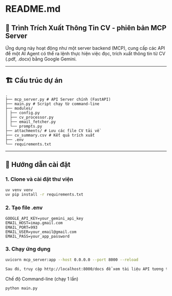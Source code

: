 # README.md

## 🧠 Trình Trích Xuất Thông Tin CV - phiên bản MCP Server

Ứng dụng này hoạt động như một server backend (MCP), cung cấp các API để một AI Agent có thể ra lệnh thực hiện việc đọc, trích xuất thông tin từ CV (.pdf, .docx) bằng Google Gemini.

---

## 🏗️ Cấu trúc dự án
```
.
├── mcp_server.py # API Server chính (FastAPI)
├── main.py # Script chạy từ command-line
├── modules/
│ ├── config.py
│ ├── cv_processor.py
│ ├── email_fetcher.py
│ └── prompts.py
├── attachments/ # Lưu các file CV tải về
├── cv_summary.csv # Kết quả trích xuất
├── .env
└── requirements.txt
```

---

## 🚀 Hướng dẫn cài đặt

### 1. Clone và cài đặt thư viện
```bash
uv venv venv
uv pip install -r requirements.txt
```

### 2. Tạo file .env
```
GOOGLE_API_KEY=your_gemini_api_key
EMAIL_HOST=imap.gmail.com
EMAIL_PORT=993
EMAIL_USER=your_email@gmail.com
EMAIL_PASS=your_app_password
```

### 3. Chạy ứng dụng
``` bash Chế độ API Server (dành cho AI Agent)
uvicorn mcp_server:app --host 0.0.0.0 --port 8000 --reload

Sau đó, truy cập http://localhost:8000/docs để xem tài liệu API tương tác.
```
Chế độ Command-line (chạy 1 lần)

```python main.py```